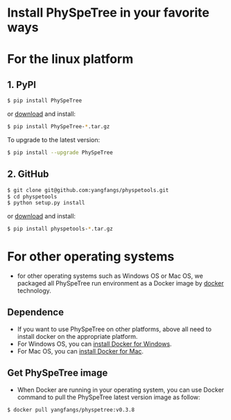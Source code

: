 # Install PhySpeTree in your favorite ways

# For the linux platform
## 1. PyPI

```bash
$ pip install PhySpeTree
```

or [download](https://pypi.python.org/pypi/PhySpeTree/) and install:

```bash
$ pip install PhySpeTree-*.tar.gz
```

To upgrade to the latest version:

```bash
$ pip install --upgrade PhySpeTree
```

## 2. GitHub

```bash
$ git clone git@github.com:yangfangs/physpetools.git
$ cd physpetools
$ python setup.py install
```
or [download](https://github.com/yangfangs/physpetools/releases) and install:

```bash
$ pip install physpetools-*.tar.gz
```

# For other operating systems

* for other operating systems such as Windows OS or Mac OS, we packaged all PhySpeTree run environment as a Docker image
by [docker](https://www.docker.com/) technology.

## Dependence

* If you want to use PhySpeTree on other platforms, above all need to install docker on the appropriate platform.
* For Windows OS, you can [install Docker for Windows](https://docs.docker.com/docker-for-windows/install/).
* For Mac OS, you can [install Docker for Mac](https://docs.docker.com/docker-for-mac/install/).

## Get PhySpeTree image

* When Docker are running in your operating system, you can use Docker command to pull the PhySpeTree latest version image as follow:

```bash
$ docker pull yangfangs/physpetree:v0.3.8
```


